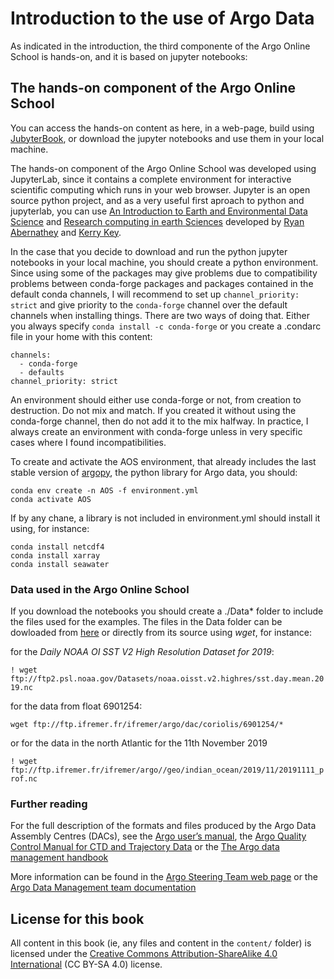 # Introduction to the use of Argo Data
As indicated in the introduction, the third componente of the Argo Online School is  hands-on, and it is based on jupyter notebooks:

## The hands-on component of the Argo Online School

You can access the hands-on content as here, in a web-page, build using [JubyterBook](https://euroargodev.github.io/argoonlineschool), or download the jupyter notebooks and use them in your local machine. 

The hands-on component of the Argo Online School was developed using JupyterLab, since it contains a complete environment for interactive scientific computing which runs in your web browser. Jupyter is an open source python project, and as a very useful first aproach to python and jupyterlab, you can use [An Introduction to Earth and Environmental Data Science](https://earth-env-data-science.github.io/intro) and [Research computing in earth Sciences](https://rabernat.github.io/research_computing/) developed by [Ryan Abernathey](https://ocean-transport.github.io/) and [Kerry Key](https://emlab.ldeo.columbia.edu/index.php/team/kerry-key/).

In the case that you decide to download and run the python jupyter notebooks in your local machine, you should create a python environment. Since using some of the packages may give problems due to compatibility problems between conda-forge packages and packages contained in the default conda channels, I will recommend to set up `channel_priority: strict` and give priority to the `conda-forge` channel over the default channels when installing things. There are two ways of doing that. Either you always specify `conda install -c conda-forge` or you create a .condarc file in your home with this content:
```
channels:
  - conda-forge
  - defaults
channel_priority: strict
```
An environment should either use conda-forge or not, from creation to destruction. Do not mix and match. If you created it without using the conda-forge channel, then do not add it to the mix halfway. In practice, I always create an environment with conda-forge unless in very specific cases where I found incompatibilities.

To create and activate the AOS environment, that already includes the last stable version of [argopy](https://argopy.readthedocs.io/en/latest/), the python library for Argo data, you should:

```
conda env create -n AOS -f environment.yml 
conda activate AOS
```

If by any chane, a library is not included in  environment.yml should install it using, for instance:

```
conda install netcdf4
conda install xarray
conda install seawater
```


### Data used in the Argo Online School

If you download the notebooks you should create a ./Data* folder to include the files used for the examples. The files in the Data folder can be dowloaded from [here](https://www.oceanografia.es/argoonlineschool/Data/) or directly from its source using _wget_, for instance:

for the *Daily NOAA OI SST V2 High Resolution Dataset for 2019*:

`! wget ftp://ftp2.psl.noaa.gov/Datasets/noaa.oisst.v2.highres/sst.day.mean.2019.nc`

for the data from float 6901254:

`wget ftp://ftp.ifremer.fr/ifremer/argo/dac/coriolis/6901254/*`

or for the data in the north Atlantic for the 11th November 2019

`! wget ftp://ftp.ifremer.fr/ifremer/argo//geo/indian_ocean/2019/11/20191111_prof.nc`

### Further reading



For the full description of the formats and files produced by the Argo Data Assembly Centres (DACs), see the [Argo user’s manual](https://archimer.ifremer.fr/doc/00187/29825/), the [Argo Quality Control Manual for CTD and Trajectory Data](https://archimer.ifremer.fr/doc/00228/33951/) or the [The Argo data management handbook](http://www.argodatamgt.org/content/download/340/2645/file/argo_data_management_handbook.pdf)

More information can be found in the [Argo Steering Team web page](http://www.argo.ucsd.edu/) or the [Argo Data Management team documentation](http://www.argodatamgt.org/Documentation)


## License for this book

All content in this book (ie, any files and content in the `content/` folder)
is licensed under the [Creative Commons Attribution-ShareAlike 4.0 International](https://creativecommons.org/licenses/by-sa/4.0/)
(CC BY-SA 4.0) license.
